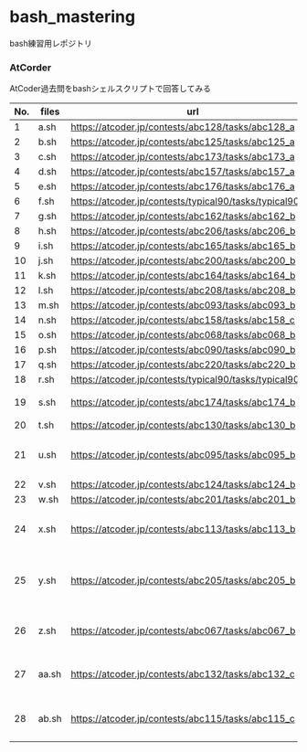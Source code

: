# bash_mastering

bash練習用レポジトリ

### AtCorder
AtCoder過去問をbashシェルスクリプトで回答してみる

| No. | files  | url                                                      | etc                   |
| --- | -------| -------------------------------------------------------- |-----------------------|
|  1  | a.sh   | https://atcoder.jp/contests/abc128/tasks/abc128_a        |                       |
|  2  | b.sh   | https://atcoder.jp/contests/abc125/tasks/abc125_a        |                       |
|  3  | c.sh   | https://atcoder.jp/contests/abc173/tasks/abc173_a        |                       |
|  4  | d.sh   | https://atcoder.jp/contests/abc157/tasks/abc157_a        |                       |
|  5  | e.sh   | https://atcoder.jp/contests/abc176/tasks/abc176_a        |                       |
|  6  | f.sh   | https://atcoder.jp/contests/typical90/tasks/typical90_ag |                       |
|  7  | g.sh   | https://atcoder.jp/contests/abc162/tasks/abc162_b        |                       |
|  8  | h.sh   | https://atcoder.jp/contests/abc206/tasks/abc206_b        |                       |
|  9  | i.sh   | https://atcoder.jp/contests/abc165/tasks/abc165_b        |                       |
| 10  | j.sh   | https://atcoder.jp/contests/abc200/tasks/abc200_b        |                       |
| 11  | k.sh   | https://atcoder.jp/contests/abc164/tasks/abc164_b        |                       |
| 12  | l.sh   | https://atcoder.jp/contests/abc208/tasks/abc208_b        |                       |
| 13  | m.sh   | https://atcoder.jp/contests/abc093/tasks/abc093_b        |                       |
| 14  | n.sh   | https://atcoder.jp/contests/abc158/tasks/abc158_c        |                       |
| 15  | o.sh   | https://atcoder.jp/contests/abc068/tasks/abc068_b        |                       |
| 16  | p.sh   | https://atcoder.jp/contests/abc090/tasks/abc090_b        |                       |
| 17  | q.sh   | https://atcoder.jp/contests/abc220/tasks/abc220_b        |                       |
| 18  | r.sh   | https://atcoder.jp/contests/typical90/tasks/typical90_bo |                       |
| 19  | s.sh   | https://atcoder.jp/contests/abc174/tasks/abc174_b        | 多重配列              |
| 20  | t.sh   | https://atcoder.jp/contests/abc130/tasks/abc130_b        |                       |
| 21  | u.sh   | https://atcoder.jp/contests/abc095/tasks/abc095_b        | 配列の和, 最小値      |
| 22  | v.sh   | https://atcoder.jp/contests/abc124/tasks/abc124_b        |                       |
| 23  | w.sh   | https://atcoder.jp/contests/abc201/tasks/abc201_b        |                       |
| 24  | x.sh   | https://atcoder.jp/contests/abc113/tasks/abc113_b        | 変数の絶対値を取る    |
| 25  | y.sh   | https://atcoder.jp/contests/abc205/tasks/abc205_b        | 配列に要素があるか判定|
| 26  | z.sh   | https://atcoder.jp/contests/abc067/tasks/abc067_b        | 配列要素削除unset     |
| 27  | aa.sh  | https://atcoder.jp/contests/abc132/tasks/abc132_c        | 配列の最小値を取る　　|
| 28  | ab.sh  | https://atcoder.jp/contests/abc115/tasks/abc115_c        | クイックソート        |
